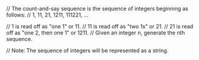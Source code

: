 // The count-and-say sequence is the sequence of integers beginning as follows:
// 1, 11, 21, 1211, 111221, ...

// 1 is read off as "one 1" or 11.
// 11 is read off as "two 1s" or 21.
// 21 is read off as "one 2, then one 1" or 1211.
// Given an integer n, generate the nth sequence.

// Note: The sequence of integers will be represented as a string.
